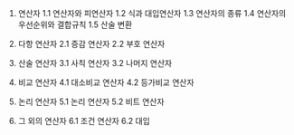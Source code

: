 1. 연산자
1.1 연산자와 피연산자
1.2 식과 대입연산자
1.3 연산자의 종류
1.4 연산자의 우선순위와 결합규칙
1.5 산술 변환

2. 다항 연산자
2.1 증감 연산자
2.2 부호 연산자

3. 산술 연산자
3.1 사칙 연산자
3.2 나머지 연산자

4. 비교 연산자
4.1 대소비교 연산자
4.2 등가비교 연산자

5. 논리 연산자
5.1 논리 연산자
5.2 비트 연산자

6. 그 외의 연산자
6.1 조건 연산자
6.2 대입 
